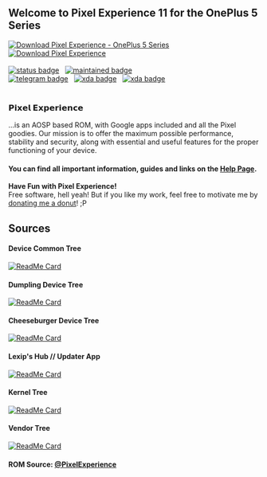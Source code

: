 ## Welcome to Pixel Experience 11 for the OnePlus 5 Series

[![Download Pixel Experience - OnePlus 5 Series](https://a.fsdn.com/con/app/sf-download-button)](https://sourceforge.net/projects/peop5/files/latest/download)  <br />  [![Download Pixel Experience](https://img.shields.io/sourceforge/dm/peop5.svg)](https://sourceforge.net/projects/peop5/files/latest/download)  <br /><br />
[![status badge](https://img.shields.io/badge/STATUS-STABLE-00dd00?style=for-the-badge)](https://t.me/lexipc) &nbsp; 
[![maintained badge](https://img.shields.io/badge/MAINTAINED-YES-00dd00?style=for-the-badge)](https://t.me/lexipc) &nbsp;<br />
[![telegram badge](https://img.shields.io/badge/Telegram-2CA5E0?style=for-the-badge&logo=telegram&logoColor=white)](https://t.me/lexipc) &nbsp; 
[![xda badge](https://img.shields.io/badge/XDA_OnePlus_5T-F59812?style=for-the-badge&logo=xda-developers&logoColor=white)](https://forum.xda-developers.com/t/rom-11-0-x-unofficial-pixel-experience-dumpling.4198963/)  &nbsp; 
[![xda badge](https://img.shields.io/badge/XDA_OnePlus_5-F59812?style=for-the-badge&logo=xda-developers&logoColor=white)](https://forum.xda-developers.com/t/rom-11-0-x-unofficial-pixel-experience-cheeseburger.4198973/) 
<br /> <br />
### 𝗣𝗶𝘅𝗲𝗹 𝗘𝘅𝗽𝗲𝗿𝗶𝗲𝗻𝗰𝗲  
...is an AOSP based ROM, with Google apps included and all the Pixel goodies. Our mission is to offer the maximum possible performance, stability and security, along with essential and useful features for the proper functioning of your device.

#### You can find all important information, guides and links on the [Help Page](https://telegra.ph/Help-Page-04-02).

**Have Fun with Pixel Experience!** <br />
Free software, hell yeah! But if you like my work, feel free to motivate me by [donating me a donut](http://bit.ly/lexip-pp)! ;P
<br />

## Sources

#### Device Common Tree
[![ReadMe Card](https://github-readme-stats.vercel.app/api/pin/?username=xLexip&repo=pe_device_oneplus_msm8998-common)](https://github.com/xLexip/pe_device_oneplus_msm8998-common)

#### Dumpling Device Tree
[![ReadMe Card](https://github-readme-stats.vercel.app/api/pin/?username=xLexip&repo=pe_device_oneplus_dumpling)](https://github.com/xLexip/pe_device_oneplus_dumpling)

#### Cheeseburger Device Tree
[![ReadMe Card](https://github-readme-stats.vercel.app/api/pin/?username=xLexip&repo=pe_device_oneplus_cheeseburger)](https://github.com/xLexip/pe_device_oneplus_cheeseburger)

#### Lexip's Hub // Updater App
[![ReadMe Card](https://github-readme-stats.vercel.app/api/pin/?username=xlexip&repo=ota_updater)](https://github.com/xLexip/ota_updater)

#### Kernel Tree
[![ReadMe Card](https://github-readme-stats.vercel.app/api/pin/?username=karthik990&repo=kernel_oneplus_msm8998)](https://github.com/karthik990/kernel_oneplus_msm8998)

#### Vendor Tree
[![ReadMe Card](https://github-readme-stats.vercel.app/api/pin/?username=xLexip&repo=pe_vendor_oneplus)](https://github.com/xLexip/pe_vendor_oneplus)

#### ROM Source: [@PixelExperience](https://github.com/PixelExperience)



